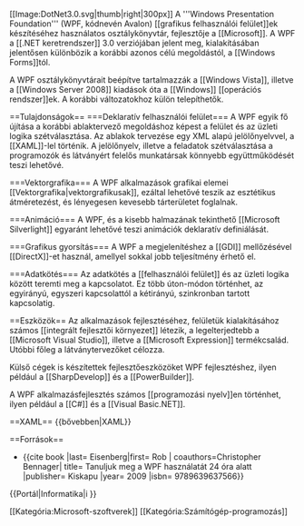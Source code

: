 [[Image:DotNet3.0.svg|thumb|right|300px]]
A '''Windows Presentation Foundation''' (WPF, kódnevén Avalon) [[grafikus felhasználói felület]]ek készítéséhez használatos osztálykönyvtár, fejlesztője a [[Microsoft]]. A WPF a [[.NET keretrendszer]] 3.0 verziójában jelent meg, kialakításában jelentősen különbözik a korábbi azonos célú megoldástól, a [[Windows Forms]]tól.

A WPF osztálykönyvtárait beépítve tartalmazzák a [[Windows Vista]], illetve a [[Windows Server 2008]] kiadások óta a [[Windows]] [[operációs rendszer]]ek. A korábbi változatokhoz külön telepíthetők.

==Tulajdonságok==
===Deklaratív felhasználói felület===
A WPF egyik fő újítása a korábbi ablaktervező megoldáshoz képest a felület és az üzleti logika szétválasztása. Az ablakok tervezése egy XML alapú jelölőnyelvvel, a  [[XAML]]-lel történik. A jelölőnyelv, illetve a feladatok szétválasztása a programozók és látványért felelős munkatársak könnyebb együttműködését teszi lehetővé.

===Vektorgrafika===
A WPF alkalmazások grafikai elemei [[Vektorgrafika|vektorgrafikusak]], ezáltal lehetővé teszik az esztétikus átméretezést, és lényegesen kevesebb tárterületet foglalnak.

===Animáció===
A WPF, és a kisebb halmazának tekinthető [[Microsoft Silverlight]] egyaránt lehetővé teszi animációk deklaratív definiálását. 

===Grafikus gyorsítás===
A WPF a megjelenítéshez a [[GDI]] mellőzésével [[DirectX]]-et használ, amellyel sokkal jobb teljesítmény érhető el.

===Adatkötés===
Az adatkötés a [[felhasználói felület]] és az üzleti logika között teremti meg a kapcsolatot. Ez több úton-módon történhet, az egyirányú, egyszeri kapcsolattól a kétirányú, szinkronban tartott kapcsolatig.

==Eszközök==
Az alkalmazások fejlesztéséhez, felületük kialakításához számos [[integrált fejlesztői környezet]] létezik, a legelterjedtebb a [[Microsoft Visual Studio]], illetve a [[Microsoft Expression]] termékcsalád. Utóbbi főleg a látványtervezőket célozza.

Külső cégek is készítettek fejlesztőeszközöket WPF fejlesztéshez, ilyen például a [[SharpDevelop]] és a [[PowerBuilder]].

A WPF alkalmazásfejlesztés számos [[programozási nyelv]]en történhet, ilyen például a [[C#]] és a [[Visual Basic.NET]].

==XAML==
{{bővebben|XAML}}

==Források==
* {{cite book |last= Eisenberg|first= Rob | coauthors=Christopher Bennager| title= Tanuljuk meg a WPF használatát 24 óra alatt |publisher= Kiskapu |year= 2009 |isbn= 9789639637566}}

{{Portál|Informatika|i }}

[[Kategória:Microsoft-szoftverek]]
[[Kategória:Számítógép-programozás]]

